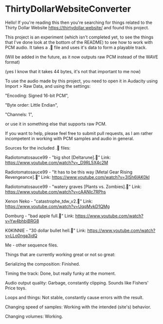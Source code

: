 # ThirtyDollarWebsiteConverter

Hello! If you're reading this then you're searching for things related to the Thirty Dollar Website https://thirtydollar.website/ and found this project. 

This project is an experiment (which isn't completed yet, to see the things that I've done look at the bottom of the README) to see how to work with PCM audio. It takes a .🗿 file and uses it's data to form a playable track. 

(Will be added in the future, as it now outputs raw PCM instead of the WAVE format) 

(yes I know that it takes 44 bytes, it's not that important to me now)

To use the audio made by this project, you need to open it in Audacity using Import > Raw Data, and using the settings: 

"Encoding: Signed 16-bit PCM", 

"Byte order: Little Endian", 

"Channels: 1", 

or use it in something else that supports raw PCM.
 
If you want to help, please feel free to submit pull requests, as I am rather incompetent in working with PCM samples and audio in general.


Sources for the included .🗿 files:

Radiotomatosauce99 - "big shot [Deltarune].🗿" Link: https://www.youtube.com/watch?v=_D9RL5X4c2M

Radiotomatosauce99 - "It has to be this way [Metal Gear Rising Revengeance].🗿" Link: https://www.youtube.com/watch?v=3ISh6lAK0kI

Radiotomatosauce99 - "watery graves [Plants vs. Zombies].🗿" Link: https://www.youtube.com/watch?v=cAANIc7RPhs

Xenon Neko - "catastrophe_tdw_v2.🗿" Link: https://www.youtube.com/watch?v=UqqMvkD1QMg

Domburg - "bad apple full.🗿" Link: https://www.youtube.com/watch?v=Yw4bhbjBRG8

K0KINNIE - "30 dollar bullet hell.🗿" Link: https://www.youtube.com/watch?v=LLo0nga3idQ

Me - other sequence files.





Things that are currently working great or not so great:

Serializing the composition: Finished.

Timing the track: Done, but really funky at the moment.

Audio output quality: Garbage, constantly clipping. Sounds like Fishers' Price toys.

Loops and things: Not stable, constantly cause errors with the result.

Changing speed of samples: Working with the intended (site's) behavior.

Changing volumes: Working.
